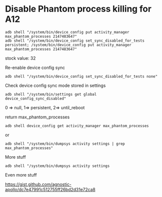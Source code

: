 #  Disable Phantom process killing for A12

    adb shell "/system/bin/device_config put activity_manager max_phantom_processes 2147483647"
    adb shell "/system/bin/device_config set_sync_disabled_for_tests persistent; /system/bin/device_config put activity_manager max_phantom_processes 2147483647"

stock value: 32  

Re-enable device config sync

    adb shell "/system/bin/device_config set_sync_disabled_for_tests none"

Check device config sync mode stored in settings

    adb shell "/system/bin/settings get global device_config_sync_disabled"
    
0 => null, 1=> persistent, 2=> until_reboot    

return max_phantom_processes

    adb shell device_config get activity_manager max_phantom_processes 
    
or 
    
    adb shell "/system/bin/dumpsys activity settings | grep max_phantom_processes"
     
More stuff

    adb shell "/system/bin/dumpsys activity settings
    
Even more stuff 

https://gist.github.com/agnostic-apollo/dc7e47991c512755ff26bd2d31e72ca8
